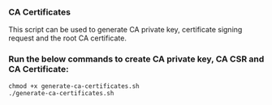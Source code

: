 ### CA Certificates 

This script can be used to generate CA private key, certificate signing request and the root CA certificate. 

### Run the below commands to create CA private key, CA CSR and CA Certificate:
```
chmod +x generate-ca-certificates.sh
./generate-ca-certificates.sh
```